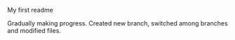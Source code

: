 My first readme


Gradually making progress.
Created new branch, switched among branches and modified files.
